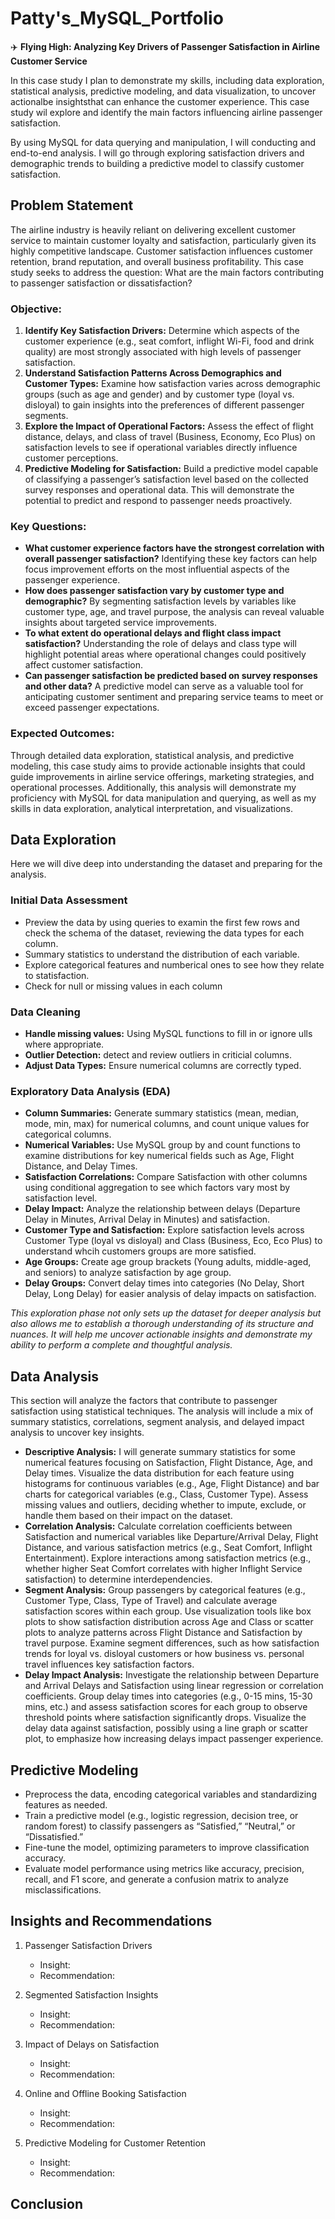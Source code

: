 # Patty's_MySQL_Portfolio
✈️ **Flying High: Analyzing Key Drivers of Passenger Satisfaction in Airline Customer Service** 

In this case study I plan to demonstrate my skills, including data exploration, statistical analysis, predictive modeling, and data visualization, to uncover actionalbe insightsthat can enhance the customer experience. This case study wil explore and identify the main factors influencing airline passenger satisfaction. 

By using MySQL for data querying and manipulation, I will conducting and end-to-end analysis. I will go through exploring satisfaction drivers and demographic trends to building a predictive model to classify customer satisfaction. 

## Problem Statement
The airline industry is heavily reliant on delivering excellent customer service to maintain customer loyalty and satisfaction, particularly given its highly competitive landscape. Customer satisfaction influences customer retention, brand reputation, and overall business profitability. This case study seeks to address the question: What are the main factors contributing to passenger satisfaction or dissatisfaction?

### Objective:
1. **Identify Key Satisfaction Drivers:** Determine which aspects of the customer experience (e.g., seat comfort, inflight Wi-Fi, food and drink quality) are most strongly associated with high levels of passenger satisfaction.
2. **Understand Satisfaction Patterns Across Demographics and Customer Types:** Examine how satisfaction varies across demographic groups (such as age and gender) and by customer type (loyal vs. disloyal) to gain insights into the preferences of different passenger segments.
3. **Explore the Impact of Operational Factors:** Assess the effect of flight distance, delays, and class of travel (Business, Economy, Eco Plus) on satisfaction levels to see if operational variables directly influence customer perceptions.
4. **Predictive Modeling for Satisfaction:** Build a predictive model capable of classifying a passenger’s satisfaction level based on the collected survey responses and operational data. This will demonstrate the potential to predict and respond to passenger needs proactively.

### Key Questions:
* **What customer experience factors have the strongest correlation with overall passenger satisfaction?** Identifying these key factors can help focus improvement efforts on the most influential aspects of the passenger experience.
* **How does passenger satisfaction vary by customer type and demographic?** By segmenting satisfaction levels by variables like customer type, age, and travel purpose, the analysis can reveal valuable insights about targeted service improvements.
* **To what extent do operational delays and flight class impact satisfaction?** Understanding the role of delays and class type will highlight potential areas where operational changes could positively affect customer satisfaction.
* **Can passenger satisfaction be predicted based on survey responses and other data?** A predictive model can serve as a valuable tool for anticipating customer sentiment and preparing service teams to meet or exceed passenger expectations.

### Expected Outcomes:
Through detailed data exploration, statistical analysis, and predictive modeling, this case study aims to provide actionable insights that could guide improvements in airline service offerings, marketing strategies, and operational processes. Additionally, this analysis will demonstrate my proficiency with MySQL for data manipulation and querying, as well as my skills in data exploration, analytical interpretation, and visualizations.

## Data Exploration
Here we will dive deep into understanding the dataset and preparing for the analysis. 

### Initial Data Assessment
* Preview the data by using queries to examin the first few rows and check the schema of the dataset, reviewing the data types for each column.
* Summary statistics to understand the distribution of each variable.
* Explore categorical features and numberical ones to see how they relate to statisfaction.
* Check for null or missing values in each column

### Data Cleaning
* **Handle missing values:** Using MySQL functions to fill in or ignore ulls where appropriate.
* **Outlier Detection:** detect and review outliers in criticial columns.
* **Adjust Data Types:** Ensure numerical columns are correctly typed.

### Exploratory Data Analysis (EDA)
* **Column Summaries:** Generate summary statistics (mean, median, mode, min, max) for numerical columns, and count unique values for categorical columns.
* **Numerical Variables:** Use MySQL group by and count functions to examine distributions for key numerical fields such as Age, Flight Distance, and Delay Times.
* **Satisfaction Correlations:** Compare Satisfaction with other columns using conditional aggregation to see which factors vary most by satisfaction level.
* **Delay Impact:** Analyze the relationship between delays (Departure Delay in Minutes, Arrival Delay in Minutes) and satisfaction.
* **Customer Type and Satisfaction:** Explore satisfaction levels across Customer Type (loyal vs disloyal) and Class (Business, Eco, Eco Plus) to understand whcih customers groups are more satisfied.
* **Age Groups:** Create age group brackets (Young adults, middle-aged, and seniors) to analyze satisfaction by age group.
* **Delay Groups:** Convert delay times into categories (No Delay, Short Delay, Long Delay) for easier analysis of delay impacts on satisfaction.


_This exploration phase not only sets up the dataset for deeper analysis but also allows me to establish a thorough understanding of its structure and nuances. It will help me uncover actionable insights and demonstrate my ability to perform a complete and thoughtful analysis._

## Data Analysis
This section will analyze the factors that contribute to passenger satisfaction using statistical techniques. The analysis will include a mix of summary statistics, correlations, segment analysis, and delayed impact analysis to uncover key insights.

* **Descriptive Analysis:** I will generate summary statistics for some numerical features focusing on Satisfaction, Flight Distance, Age, and Delay times. Visualize the data distribution for each feature using histograms for continuous variables (e.g., Age, Flight Distance) and bar charts for categorical variables (e.g., Class, Customer Type). Assess missing values and outliers, deciding whether to impute, exclude, or handle them based on their impact on the dataset.
* **Correlation Analysis:** Calculate correlation coefficients between Satisfaction and numerical variables like Departure/Arrival Delay, Flight Distance, and various satisfaction metrics (e.g., Seat Comfort, Inflight Entertainment). Explore interactions among satisfaction metrics (e.g., whether higher Seat Comfort correlates with higher Inflight Service satisfaction) to determine interdependencies.
* **Segment Analysis:** Group passengers by categorical features (e.g., Customer Type, Class, Type of Travel) and calculate average satisfaction scores within each group. Use visualization tools like box plots to show satisfaction distribution across Age and Class or scatter plots to analyze patterns across Flight Distance and Satisfaction by travel purpose. Examine segment differences, such as how satisfaction trends for loyal vs. disloyal customers or how business vs. personal travel influences key satisfaction factors.
* **Delay Impact Analysis:** Investigate the relationship between Departure and Arrival Delays and Satisfaction using linear regression or correlation coefficients.
Group delay times into categories (e.g., 0-15 mins, 15-30 mins, etc.) and assess satisfaction scores for each group to observe threshold points where satisfaction significantly drops.
Visualize the delay data against satisfaction, possibly using a line graph or scatter plot, to emphasize how increasing delays impact passenger experience.

## Predictive Modeling
*  Preprocess the data, encoding categorical variables and standardizing features as needed.
*  Train a predictive model (e.g., logistic regression, decision tree, or random forest) to classify passengers as “Satisfied,” “Neutral,” or “Dissatisfied.”
*  Fine-tune the model, optimizing parameters to improve classification accuracy.
*  Evaluate model performance using metrics like accuracy, precision, recall, and F1 score, and generate a confusion matrix to analyze misclassifications.

## Insights and Recommendations
1. Passenger Satisfaction Drivers
   * Insight:
   * Recommendation:
   
2. Segmented Satisfaction Insights
   * Insight:
   * Recommendation:
3. Impact of Delays on Satisfaction
   * Insight:
   * Recommendation:
4. Online and Offline Booking Satisfaction
   * Insight:
   * Recommendation:
5. Predictive Modeling for Customer Retention
   * Insight:
   * Recommendation:

## Conclusion 
